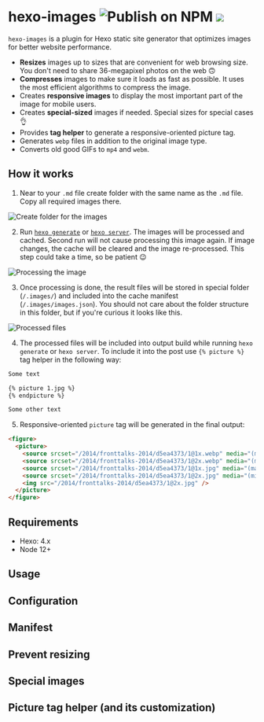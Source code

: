 # hexo-images ![Publish on NPM](https://github.com/sergeyzwezdin/hexo-images/workflows/Publish%20on%20NPM/badge.svg?branch=master) ![](https://img.shields.io/npm/v/hexo-images)

`hexo-images` is a plugin for Hexo static site generator that optimizes images for better website performance.

* **Resizes** images up to sizes that are convenient for web browsing size. You don't need to share 36-megapixel photos on the web 🙃
* **Compresses** images to make sure it loads as fast as possible. It uses the most efficient algorithms to compress the image.
* Creates **responsive images** to display the most important part of the image for mobile users.
* Creates **special-sized** images if needed. Special sizes for special cases 👌
* Provides **tag helper** to generate a responsive-oriented picture tag.
* Generates `webp` files in addition to the original image type.
* Converts old good GIFs to `mp4` and `webm`. 

## How it works

1. Near to your `.md` file create folder with the same name as the `.md` file. Copy all required images there.

![Create folder for the images](https://user-images.githubusercontent.com/800755/81406400-ef846b00-9152-11ea-81e0-0c0c2e99ec74.png)

2. Run [`hexo generate`](https://hexo.io/docs/commands#generate) or [`hexo server`](https://hexo.io/docs/commands#server). The images will be processed and cached. Second run will not cause processing this image again. If image changes, the cache will be cleared and the image re-processed. This step could take a time, so be patient 😉

![Processing the image](https://user-images.githubusercontent.com/800755/81405135-84399980-9150-11ea-9fcb-0575dd79fa30.png)

3. Once processing is done, the result files will be stored in special folder (`/.images/`) and included into the cache manifest (`/.images/images.json`). You should not care about the folder structure in this folder, but if you're curious it looks like this.

![Processed files](https://user-images.githubusercontent.com/800755/81405809-d4652b80-9151-11ea-8586-ca99ba1c242b.png)

4. The processed files will be included into output build while running `hexo generate` or `hexo server`. To include it into the post use `{% picture %}` tag helper in the following way:

```markdown
Some text

{% picture 1.jpg %}
{% endpicture %}

Some other text
```

5. Responsive-oriented `picture` tag will be generated in the final output:

```html
<figure>
  <picture>
    <source srcset="/2014/fronttalks-2014/d5ea4373/1@1x.webp" media="(max-width: 39.99em)" type="image/webp" />
    <source srcset="/2014/fronttalks-2014/d5ea4373/1@2x.webp" media="(min-width: 40em)" type="image/webp" />
    <source srcset="/2014/fronttalks-2014/d5ea4373/1@1x.jpg" media="(max-width: 39.99em)" type="image/jpg" />
    <source srcset="/2014/fronttalks-2014/d5ea4373/1@2x.jpg" media="(min-width: 40em)" type="image/jpg" />
    <img src="/2014/fronttalks-2014/d5ea4373/1@2x.jpg" />
  </picture>
</figure>
```

## Requirements

- Hexo: 4.x
- Node 12+

## Usage

## Configuration

## Manifest

## Prevent resizing

## Special images

## Picture tag helper (and its customization)
